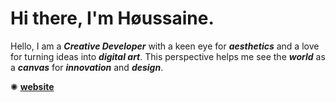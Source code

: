 # Hi there, I'm Høussaine.

Hello, I am a **_Creative Developer_** with a keen eye for **_aesthetics_** and a love for turning ideas into **_digital art_**. This perspective helps me see the **_world_** as a **_canvas_** for **_innovation_** and **_design_**.

✺ [**website**](https://houssaineamzil.vercel.app)
